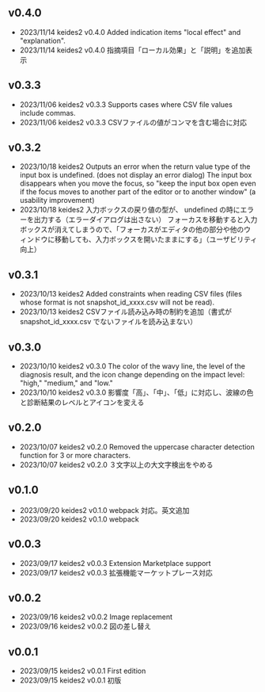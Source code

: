 ## v0.4.0

- 2023/11/14 keides2 v0.4.0 Added indication items "local effect" and "explanation".
- 2023/11/14 keides2 v0.4.0 指摘項目「ローカル効果」と「説明」を追加表示

## v0.3.3

- 2023/11/06 keides2 v0.3.3 Supports cases where CSV file values include commas.
- 2023/11/06 keides2 v0.3.3 CSVファイルの値がコンマを含む場合に対応

## v0.3.2

- 2023/10/18 keides2 Outputs an error when the return value type of the input box is undefined. (does not display an error dialog)
The input box disappears when you move the focus, so "keep the input box open even if the focus moves to another part of the editor or to another window" (a usability improvement)
- 2023/10/18 keides2 入力ボックスの戻り値の型が、 undefined の時にエラーを出力する（エラーダイアログは出さない）
フォーカスを移動すると入力ボックスが消えてしまうので、「フォーカスがエディタの他の部分や他のウィンドウに移動しても、入力ボックスを開いたままにする」（ユーザビリティ向上）

## v0.3.1

- 2023/10/13 keides2 Added constraints when reading CSV files (files whose format is not snapshot_id_xxxx.csv will not be read).
- 2023/10/13 keides2 CSVファイル読み込み時の制約を追加（書式が snapshot_id_xxxx.csv でないファイルを読み込まない）

## v0.3.0

- 2023/10/10 keides2 v0.3.0 The color of the wavy line, the level of the diagnosis result, and the icon change depending on the impact level: "high," "medium," and "low."
- 2023/10/10 keides2 v0.3.0 影響度「高」、「中」、「低」に対応し、波線の色と診断結果のレベルとアイコンを変える

## v0.2.0

- 2023/10/07 keides2 v0.2.0 Removed the uppercase character detection function for 3 or more characters.
- 2023/10/07 keides2 v0.2.0 ３文字以上の大文字検出をやめる

## v0.1.0

- 2023/09/20 keides2 v0.1.0 webpack 対応。英文追加
- 2023/09/20 keides2 v0.1.0 webpack

## v0.0.3

- 2023/09/17 keides2 v0.0.3 Extension Marketplace support
- 2023/09/17 keides2 v0.0.3 拡張機能マーケットプレース対応

## v0.0.2

- 2023/09/16 keides2 v0.0.2 Image replacement
- 2023/09/16 keides2 v0.0.2 図の差し替え

## v0.0.1

- 2023/09/15 keides2 v0.0.1 First edition
- 2023/09/15 keides2 v0.0.1 初版
